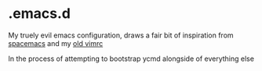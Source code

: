 # .emacs.d
My truely evil emacs configuration, draws a fair bit of inspiration from [spacemacs](http://www.spacemacs.org) and my [old vimrc](https://github.com/YourFin/dotfiles/blob/master/.vimrc)

In the process of attempting to bootstrap ycmd alongside of everything else
